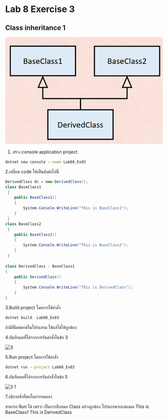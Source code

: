 # Lab 8 Exercise 3

## Class inheritance 1

![alt text](./Pictures/image01.png)

1. สร้าง console application project

```cmd
dotnet new console --name Lab08_Ex03
```

2.เปลี่ยน code ให้เป็นดังต่อไปนี้

```cs
DerivedClass dc = new DerivedClass();
class BaseClass1
 {
    public BaseClass1()
    {
        System.Console.WriteLine("This is BaseClass1");
    }
 }
class BaseClass2
 {
    public BaseClass2()
    {
        System.Console.WriteLine("This is BaseClass2");
    }
 }

class DerivedClass : BaseClass1
{
    public DerivedClass()
    {
        System.Console.WriteLine("This is DerivedClass");
    }
}
```

3.Build project โดยการใช้คำสั่ง

```cmd
dotnet build  Lab08_Ex03
```

ถ้ามีที่ผิดพลาดในโปรแกรม ให้แก้ไขให้ถูกต้อง

4.บันทึกผลที่ได้จากการรันคำสั่งในข้อ 3

![3](https://github.com/Siriratda/03376836-OOP-2566-Lab-08/assets/144195995/1eb83e63-6b29-45d3-9a78-0e03c8bd486f)


5.Run project โดยการใช้คำสั่ง

```cmd
dotnet run --project Lab08_Ex03
```

6.บันทึกผลที่ได้จากการรันคำสั่งในข้อ 5

![3 1](https://github.com/Siriratda/03376836-OOP-2566-Lab-08/assets/144195995/bddda7ee-2a2d-422d-a7cc-57607a61a69d)


7.อธิบายสิ่งที่พบในการทดลอง

สามารถ Run ได้ เพราะ เป็นการสืบทดอ Class อย่างถูกต้อง
โปรแกรมจะแสดงผล
This is BaseClass1
This is DerivedClass
